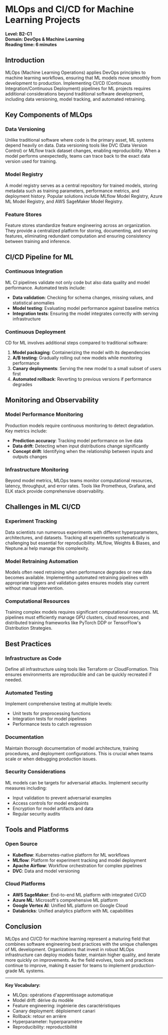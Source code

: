 # MLOps and CI/CD for Machine Learning Projects

**Level: B2-C1**  
**Domain: DevOps & Machine Learning**  
**Reading time: 6 minutes**

## Introduction

MLOps (Machine Learning Operations) applies DevOps principles to machine learning workflows, ensuring that ML models move smoothly from development to production. Implementing CI/CD (Continuous Integration/Continuous Deployment) pipelines for ML projects requires additional considerations beyond traditional software development, including data versioning, model tracking, and automated retraining.

## Key Components of MLOps

### Data Versioning

Unlike traditional software where code is the primary asset, ML systems depend heavily on data. Data versioning tools like DVC (Data Version Control) or MLflow track dataset changes, enabling reproducibility. When a model performs unexpectedly, teams can trace back to the exact data version used for training.

### Model Registry

A model registry serves as a central repository for trained models, storing metadata such as training parameters, performance metrics, and deployment history. Popular solutions include MLflow Model Registry, Azure ML Model Registry, and AWS SageMaker Model Registry.

### Feature Stores

Feature stores standardize feature engineering across an organization. They provide a centralized platform for storing, documenting, and serving features, eliminating redundant computation and ensuring consistency between training and inference.

## CI/CD Pipeline for ML

### Continuous Integration

ML CI pipelines validate not only code but also data quality and model performance. Automated tests include:

- **Data validation**: Checking for schema changes, missing values, and statistical anomalies
- **Model testing**: Evaluating model performance against baseline metrics
- **Integration tests**: Ensuring the model integrates correctly with serving infrastructure

### Continuous Deployment

CD for ML involves additional steps compared to traditional software:

1. **Model packaging**: Containerizing the model with its dependencies
2. **A/B testing**: Gradually rolling out new models while monitoring performance
3. **Canary deployments**: Serving the new model to a small subset of users first
4. **Automated rollback**: Reverting to previous versions if performance degrades

## Monitoring and Observability

### Model Performance Monitoring

Production models require continuous monitoring to detect degradation. Key metrics include:

- **Prediction accuracy**: Tracking model performance on live data
- **Data drift**: Detecting when input distributions change significantly
- **Concept drift**: Identifying when the relationship between inputs and outputs changes

### Infrastructure Monitoring

Beyond model metrics, MLOps teams monitor computational resources, latency, throughput, and error rates. Tools like Prometheus, Grafana, and ELK stack provide comprehensive observability.

## Challenges in ML CI/CD

### Experiment Tracking

Data scientists run numerous experiments with different hyperparameters, architectures, and datasets. Tracking all experiments systematically is challenging but essential for reproducibility. MLflow, Weights & Biases, and Neptune.ai help manage this complexity.

### Model Retraining Automation

Models often need retraining when performance degrades or new data becomes available. Implementing automated retraining pipelines with appropriate triggers and validation gates ensures models stay current without manual intervention.

### Computational Resources

Training complex models requires significant computational resources. ML pipelines must efficiently manage GPU clusters, cloud resources, and distributed training frameworks like PyTorch DDP or TensorFlow's Distribution Strategies.

## Best Practices

### Infrastructure as Code

Define all infrastructure using tools like Terraform or CloudFormation. This ensures environments are reproducible and can be quickly recreated if needed.

### Automated Testing

Implement comprehensive testing at multiple levels:
- Unit tests for preprocessing functions
- Integration tests for model pipelines
- Performance tests to catch regression

### Documentation

Maintain thorough documentation of model architecture, training procedures, and deployment configurations. This is crucial when teams scale or when debugging production issues.

### Security Considerations

ML models can be targets for adversarial attacks. Implement security measures including:
- Input validation to prevent adversarial examples
- Access controls for model endpoints
- Encryption for model artifacts and data
- Regular security audits

## Tools and Platforms

### Open Source

- **Kubeflow**: Kubernetes-native platform for ML workflows
- **MLflow**: Platform for experiment tracking and model deployment
- **Apache Airflow**: Workflow orchestration for complex pipelines
- **DVC**: Data and model versioning

### Cloud Platforms

- **AWS SageMaker**: End-to-end ML platform with integrated CI/CD
- **Azure ML**: Microsoft's comprehensive ML platform
- **Google Vertex AI**: Unified ML platform on Google Cloud
- **Databricks**: Unified analytics platform with ML capabilities

## Conclusion

MLOps and CI/CD for machine learning represent a maturing field that combines software engineering best practices with the unique challenges of ML development. Organizations that invest in robust MLOps infrastructure can deploy models faster, maintain higher quality, and iterate more quickly on improvements. As the field evolves, tools and practices continue to improve, making it easier for teams to implement production-grade ML systems.

---

**Key Vocabulary:**
- MLOps: opérations d'apprentissage automatique
- Model drift: dérive du modèle
- Feature engineering: ingénierie des caractéristiques
- Canary deployment: déploiement canari
- Rollback: retour en arrière
- Hyperparameter: hyperparamètre
- Reproducibility: reproductibilité

